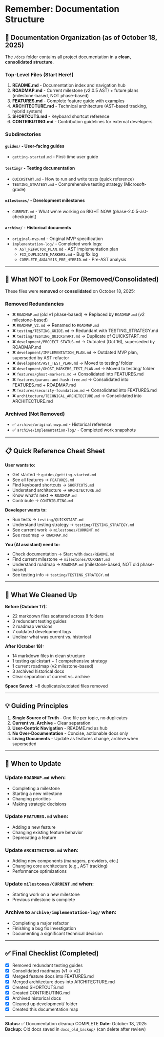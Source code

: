 # Remember: Documentation Structure

## 📂 Documentation Organization (as of October 18, 2025)

The `/docs` folder contains all project documentation in a **clean, consolidated structure**.

### Top-Level Files (Start Here!)

1. **README.md** - Documentation index and navigation hub
2. **ROADMAP.md** - Current milestone (v2.0.5 AST) + future plans (milestone-based, NOT phase-based)
3. **FEATURES.md** - Complete feature guide with examples
4. **ARCHITECTURE.md** - Technical architecture (AST-based tracking, hybrid system)
5. **SHORTCUTS.md** - Keyboard shortcut reference
6. **CONTRIBUTING.md** - Contribution guidelines for external developers

### Subdirectories

#### `guides/` - User-facing guides
- `getting-started.md` - First-time user guide

#### `testing/` - Testing documentation
- `QUICKSTART.md` - How to run and write tests (quick reference)
- `TESTING_STRATEGY.md` - Comprehensive testing strategy (Microsoft-grade)

#### `milestones/` - Development milestones
- `CURRENT.md` - What we're working on RIGHT NOW (phase-2.0.5-ast-checkpoint)

#### `archive/` - Historical documents
- `original-mvp.md` - Original MVP specification
- `implementation-log/` - Completed work logs:
  - `AST_REFACTOR_PLAN.md` - AST implementation plan
  - `FIX_DUPLICATE_MARKERS.md` - Bug fix log
  - `COMPLETE_ANALYSIS_PRE_HYBRID.md` - Pre-AST analysis

---

## 🎯 What NOT to Look For (Removed/Consolidated)

These files were **removed** or **consolidated** on October 18, 2025:

### Removed Redundancies
- ❌ `ROADMAP.md` (old v1 phase-based) → Replaced by `ROADMAP.md` (v2 milestone-based)
- ❌ `ROADMAP_V2.md` → Renamed to `ROADMAP.md`
- ❌ `testing/TESTING_GUIDE.md` → Redundant with TESTING_STRATEGY.md
- ❌ `testing/TESTING_QUICKSTART.md` → Duplicate of QUICKSTART.md
- ❌ `development/PROJECT_STATUS.md` → Outdated (Oct 16), superseded by ROADMAP.md
- ❌ `development/IMPLEMENTATION_PLAN.md` → Outdated MVP plan, superseded by AST refactor
- ❌ `development/AST_TEST_PLAN.md` → Moved to testing/ folder
- ❌ `development/GHOST_MARKERS_TEST_PLAN.md` → Moved to testing/ folder
- ❌ `features/ghost-markers.md` → Consolidated into FEATURES.md
- ❌ `features/params-and-hash-tree.md` → Consolidated into FEATURES.md + ROADMAP.md
- ❌ `features/security-foundation.md` → Consolidated into FEATURES.md
- ❌ `architecture/TECHNICAL_ARCHITECTURE.md` → Consolidated into ARCHITECTURE.md

### Archived (Not Removed)
- ✅ `archive/original-mvp.md` - Historical reference
- ✅ `archive/implementation-log/` - Completed work snapshots

---

## 📋 Quick Reference Cheat Sheet

**User wants to:**
- Get started → `guides/getting-started.md`
- See all features → `FEATURES.md`
- Find keyboard shortcuts → `SHORTCUTS.md`
- Understand architecture → `ARCHITECTURE.md`
- Know what's next → `ROADMAP.md`
- Contribute → `CONTRIBUTING.md`

**Developer wants to:**
- Run tests → `testing/QUICKSTART.md`
- Understand testing strategy → `testing/TESTING_STRATEGY.md`
- See current work → `milestones/CURRENT.md`
- See roadmap → `ROADMAP.md`

**You (AI assistant) need to:**
- Check documentation → Start with `docs/README.md`
- Find current milestone → `milestones/CURRENT.md`
- Understand roadmap → `ROADMAP.md` (milestone-based, NOT old phase-based)
- See testing info → `testing/TESTING_STRATEGY.md`

---

## 🚫 What We Cleaned Up

**Before (October 17):**
- 22 markdown files scattered across 8 folders
- 3 redundant testing guides
- 2 roadmap versions
- 7 outdated development logs
- Unclear what was current vs. historical

**After (October 18):**
- 14 markdown files in clean structure
- 1 testing quickstart + 1 comprehensive strategy
- 1 current roadmap (v2 milestone-based)
- 3 archived historical docs
- Clear separation of current vs. archive

**Space Saved:** ~8 duplicate/outdated files removed

---

## 💡 Guiding Principles

1. **Single Source of Truth** - One file per topic, no duplicates
2. **Current vs. Archive** - Clear separation
3. **User-Centric Navigation** - README.md as hub
4. **No Over-Documentation** - Concise, actionable docs only
5. **Living Documents** - Update as features change, archive when superseded

---

## 🔄 When to Update

### Update `ROADMAP.md` when:
- Completing a milestone
- Starting a new milestone
- Changing priorities
- Making strategic decisions

### Update `FEATURES.md` when:
- Adding a new feature
- Changing existing feature behavior
- Deprecating a feature

### Update `ARCHITECTURE.md` when:
- Adding new components (managers, providers, etc.)
- Changing core architecture (e.g., AST tracking)
- Performance optimizations

### Update `milestones/CURRENT.md` when:
- Starting work on a new milestone
- Previous milestone is complete

### Archive to `archive/implementation-log/` when:
- Completing a major refactor
- Finishing a bug fix investigation
- Documenting a significant technical decision

---

## ✅ Final Checklist (Completed)

- [x] Removed redundant testing guides
- [x] Consolidated roadmaps (v1 → v2)
- [x] Merged feature docs into FEATURES.md
- [x] Merged architecture docs into ARCHITECTURE.md
- [x] Created SHORTCUTS.md
- [x] Created CONTRIBUTING.md
- [x] Archived historical docs
- [x] Cleaned up development/ folder
- [x] Created this documentation map

---

**Status:** ✅ Documentation cleanup COMPLETE
**Date:** October 18, 2025
**Backup:** Old docs saved in `docs_old_backup/` (can delete after review)
